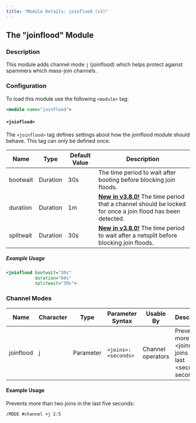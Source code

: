 ```yaml
---
title: "Module Details: joinflood (v3)"
---
```


## The "joinflood" Module

### Description

This module adds channel mode `j` (joinflood) which helps protect against spammers which mass-join channels.

### Configuration

To load this module use the following `<module>` tag:

```xml
<module name="joinflood">
```

#### `<joinflood>`

The `<joinflood>` tag defines settings about how the joinflood module should behave. This tag can only be defined once.

Name      | Type     | Default Value | Description
--------- | -------- | ------------- | -----------
bootwait  | Duration | 30s           | The time period to wait after booting before blocking join floods.
duration  | Duration | 1m            | [**New in v3.8.0!**](/3/change-log/#inspircd-380) The time period that a channel should be locked for once a join flood has been detected.
splitwait | Duration | 30s           | [**New in v3.8.0!**](/3/change-log/#inspircd-380) The time period to wait after a netsplit before blocking join floods.

##### Example Usage

```xml
<joinflood bootwait="30s"
           duration="60s"
           splitwait="30s">
```

### Channel Modes

Name      | Character | Type      | Parameter Syntax    | Usable By         | Description
--------- | --------- | --------- | ------------------- | ----------------- | -----------
joinflood | j         | Parameter | `<joins>:<seconds>` | Channel operators | Prevents more than &lt;joins&gt; joins in the last &lt;seconds&gt; seconds.

#### Example Usage

Prevents more than two joins in the last five seconds:

```plaintext
/MODE #channel +j 2:5
```
